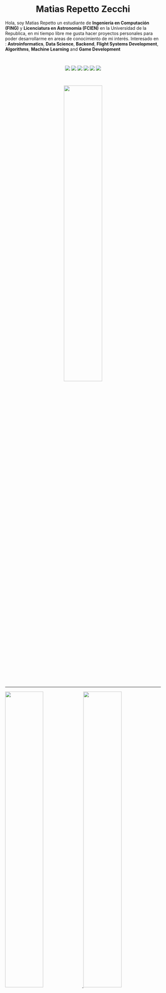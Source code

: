 <h1 align="center">
  <b>Matias Repetto Zecchi</b>
</h1>

Hola, soy Matias Repetto un estudiante de **Ingeniería en Computación (FING)** y **Licenciatura en Astronomía (FCIEN)** en la Universidad de la Republica, en mi tiempo libre me gusta hacer proyectos personales para poder desarrollarme en areas de conocimiento de mi interés.
Interesado en : **Astroinformatics**, **Data Science**, **Backend**, **Flight Systems Development**, **Algorithms**, **Machine Learning** and **Game Development**


<br>
<p>
<div align="center">
  <img src="https://img.shields.io/badge/-c++-783F04?style=for-the-badge&logo=c%2B%2B&logoColor=d1a01f&labelColor=282828">
  <img src="https://img.shields.io/badge/-octave-783F04?style=for-the-badge&logo=octave&logoColor=d1a01f&labelColor=282828">
  <img src="https://img.shields.io/badge/-c-783F04?style=for-the-badge&logo=c&logoColor=d1a01f&labelColor=282828">
  <img src="https://img.shields.io/badge/-.net-783F04?style=for-the-badge&logo=.net&logoColor=d1a01f&labelColor=282828">
  <img src="https://img.shields.io/badge/-Ruby-783F04?style=for-the-badge&logo=ruby&logoColor=d1a01f&labelColor=282828">
  <img src="https://img.shields.io/badge/-Python-783F04?style=for-the-badge&logo=python&logoColor=d1a01f&labelColor=282828">
</div>
</p>
<br/>
<p align="center">
  <a href="https://matiasrepetto.github.io/">
  <img width="49.5%" src="https://github-readme-stats.vercel.app/api/top-langs/?username=MatiasRepetto&layout=compact&theme=maroongold" />
  </a>
</p>

-----

<p align="left">
  <a href="https://matiasrepetto.github.io/">
  <img width="49.5%" src="https://github-readme-stats.vercel.app/api?username=MatiasRepetto&show_icons=true&theme=maroongold&hide_border=false" />
    <img width="49.5%" src="https://github-readme-streak-stats.herokuapp.com/?user=MatiasRepetto&theme=maroongold&hide_border=false" />
  </a>
</p>
<br>

![Matias Repetto ActivityGraph](https://activity-graph.herokuapp.com/graph?username=MatiasRepetto&custom_title=Matias%20Repetto%20Zecchi's%20Contribution%20Graph&theme=gruvbox&bg_color=F7EF8A&hide_border=false&line=E0AA3E&point=c58545)

------
